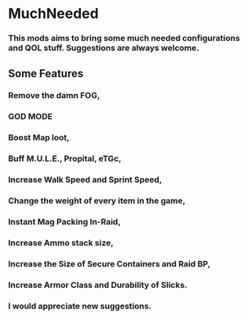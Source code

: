 # MuchNeeded

### This mods aims to bring some much needed configurations and QOL stuff. Suggestions are always welcome.

## Some Features

### Remove the damn FOG,
### GOD MODE
### Boost Map loot,
### Buff M.U.L.E., Propital, eTGc,
### Increase Walk Speed and Sprint Speed,
### Change the weight of every item in the game,
### Instant Mag Packing In-Raid,
### Increase Ammo stack size,
### Increase the Size of Secure Containers and Raid BP,
### Increase Armor Class and Durability of Slicks.


### I would appreciate new suggestions.